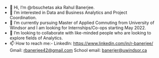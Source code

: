- 👋 Hi, I’m @rbsuchetas aka Rahul Banerjee.
- 👀 I’m interested in Data and Business Analytics and Project Coordination.
- 🌱 I’m currently pursuing Master of Applied Comnuting from University of Windsor and I am looking for Internships/Co-ops starting May 2022.
- 💞️ I’m looking to collaborate with like-minded people who are looking to explore fields of Analytics.
- 📫 How to reach me:- 
      LinkedIn: https://www.linkedin.com/in/r-banerjee/
      Gmail: rbanerjee42@gmail.com
      School email: banerjer@uwindsor.ca
